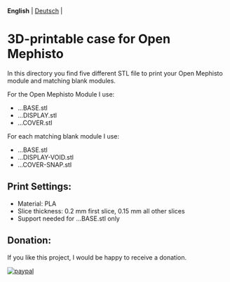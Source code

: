 **English** | [Deutsch](./README_de.md) |

# 3D-printable case for Open Mephisto

In this directory you find five different STL file to print your Open Mephisto module and matching blank modules.

For the Open Mephisto Module I use:
* ...BASE.stl
* ...DISPLAY.stl
* ...COVER.stl

For each matching blank module I use:
* ...BASE.stl
* ...DISPLAY-VOID.stl
* ...COVER-SNAP.stl

## Print Settings:

* Material: PLA
* Slice thickness: 0.2 mm first slice, 0.15 mm all other slices
* Support needed for ...BASE.stl only

## Donation:

If you like this project, I would be happy to receive a donation. 

[![paypal](https://www.paypalobjects.com/en_US/i/btn/btn_donateCC_LG.gif)](https://paypal.me/AndreasPetersik)

